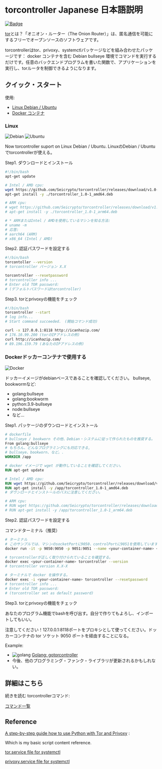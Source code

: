 # torcontroller Japanese 日本語説明

[![Badge](https://hits.seeyoufarm.com/api/count/incr/badge.svg?url=https%3A%2F%2Fgithub.com%2FSeicrypto%2Ftorcontroller&count_bg=%236DAC3D&title_bg=%23555555&icon=grafana.svg&icon_color=%23E7E7E7&title=hits&edge_flat=false)](https://github.com/Seicrypto/torcontroller)

[tor](https://www.torproject.org/)とは？「オニオン・ルーター（The Onion Router）」は、匿名通信を可能にするフリーでオープンソースのソフトウェアです。

torcontrollerはtor、privoxy、systemctlパッケージなどを組み合わせたパッケージです： docker コンテナを含む Debian bullseye 環境でコマンドを実行するだけです。任意のバックエンドプログラムを書いた関数で、アプリケーションを実行し、torルータを制御できるようになります。

## クイック・スタート

使用:

* [Linux Debian / Ubuntu](#linux)
* [Docker コンテナ](#dockerドッカーコンテナで使用する)

### Linux

![Debian](https://img.shields.io/badge/Debian-A81D33?style=for-the-badge&logo=debian&logoColor=white) ![Ubuntu](https://img.shields.io/badge/Ubuntu-E95420?style=for-the-badge&logo=ubuntu&logoColor=white)

Now torcontroller suport on Linux Debian / Ubuntu.
LinuxのDebian / Ubuntuでtorcontrollerが使える。

Step1. ダウンロードとインストール

```bash
#!/bin/bash
apt-get update

# Intel / AMD cpu:
wget https://github.com/Seicrypto/torcontroller/releases/download/v1.0-1/torcontroller_1.0-1_amd64.deb
apt-get install -y ./torcontroller_1.0-1_amd64.deb

# ARM cpu:
# wget https://github.com/Seicrypto/torcontroller/releases/download/v1.0-1/torcontroller_1.0-1_arm64.deb
# apt-get install -y ./torcontroller_1.0-1_arm64.deb

# * ARMまたはIntel / AMDを使用しているマシンを知る方法:
# uname -m
# 応答:
# aarch64 (ARM)
# x86_64 (Intel / AMD)
```

Step2. 認証パスワードを設定する

```bash
#!/bin/bash
torcontoller --version
# torcontroller バージョン X.X

torcontroller --resetpassword
# torcontroller info ...
# Enter old TOR password:
# (デフォルトパスワードはtorcontroller)
```

Step3. torとprivoxyの機能をチェック

```bash
#!/bin/bash
torcontroller --start
# log info...
# Start command succeeded.　(開始コマンド成功)

curl -x 127.0.0.1:8118 http://icanhazip.com/
# 176.10.99.200 (torのIPアドレスの例)
curl http://icanhazip.com/
# 89.196.159.79 (あなたのIPアドレスの例)
```

### Dockerドッカーコンテナで使用する

 ![Docker](https://img.shields.io/badge/Docker-2CA5E0?style=for-the-badge&logo=docker&logoColor=white)

ドッカーイメージがdebianベースであることを確認してください。
bullseye, bookwormなど:

* golang:bullseye
* golang:bookworm
* python:3.9-bullseye
* node:bullseye
* など...

Step1. パッケージのダウンロードとインストール

```dockerfile
# dockerfile
# bullseye / bookworn その他、Debian・システムに従って作られたものを推奨する。
From golang:bullseye
# もちろん、どんなプログラミングにも対応できる,
# bullseye、bookworn、など。.
WORKDIR /app

# docker イメージで wget が動作していることを確認してください。
RUN apt-get update

# Intel / AMD cpu:
RUN wget https://github.com/Seicrypto/torcontroller/releases/download/v1.0-1/torcontroller_1.0-1_amd64.deb
RUN apt-get install -y /app/torcontroller_1.0-1_amd64.deb
# ダウンロードとインストールのパスに注意してください。

# ARM cpu:
# RUN wget https://github.com/Seicrypto/torcontroller/releases/download/v1.0-1/torcontroller_1.0-1_arm64.deb
# RUN apt-get install -y /app/torcontroller_1.0-1_arm64.deb
```

Step2. 認証パスワードを設定する

コマンドターミナル（推奨）

```bash
# ターミナル
# このサンプルでは、マシンのsocketPortに9050、controlPortに9051を使用しています。
docker run -it -p 9050:9050 -p 9051:9051 --name <your-container-name> <docker-image>

# torcontrollerが正しく取り付けられていることを確認する。
docker exec <your-container-name> torcontroller --version
# torcontroller version X.X-X

# ターミナルで docker を操作する。
docker exec -i <your-container-name> torcontroller --resetpassword
# torcontroller info ...
# Enter old TOR password:
# (torcontroller set as default password)
```

Step3. torとprivoxyの機能をチェック

あなたのプログラム機能でbashを呼び出す。自分で作りてもよろし、インポートしてもいい。

注意してください！127.0.0.1:8118ポートをプロキシとして使ってください。ドッカーコンテナの tor ソケット 9050 ポートを経由することになる。

Example:

* ![golang](https://img.shields.io/badge/Go-00ADD8?style=for-the-badge&logo=go&logoColor=white) [Golang: gotorcontroller](https://github.com/Seicrypto/gocontroller)
* 今後、他のプログラミング・ファンク・ライブラリが更新されるかもしれない。

## 詳細はこちら

続きを読む torcontrollerコマンド:

[コマンド一覧](./docs/commandListJP.md)

## Reference

[A step-by-step guide how to use Python with Tor and Privoxy](https://gist.github.com/DusanMadar/8d11026b7ce0bce6a67f7dd87b999f6b) :

Which is my basic script content reference.

[tor.service file for systemctl](https://gist.github.com/gtank/f6a8f99c70f682cd8d4acd6a4a9ee696)

[privoxy.service file for systemctl](https://alt.os.linux.mageia.narkive.com/D2i3xOYQ/privoxy-service-file-for-systemd)
